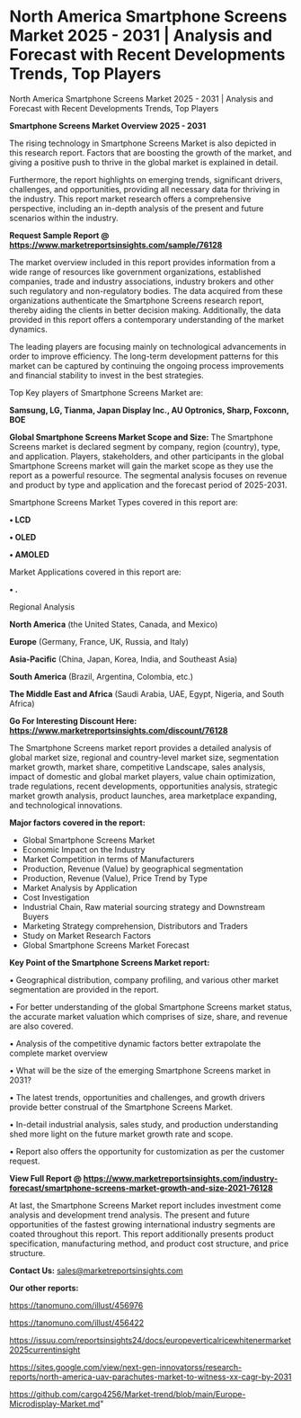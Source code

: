 # North America Smartphone Screens Market 2025 - 2031 | Analysis and Forecast with Recent Developments Trends, Top Players
North America Smartphone Screens Market 2025 - 2031 | Analysis and Forecast with Recent Developments Trends, Top Players

<Strong> Smartphone Screens Market Overview 2025 - 2031</strong>

The rising technology in Smartphone Screens Market is also depicted in this research report. Factors that are boosting the growth of the market, and giving a positive push to thrive in the global market is explained in detail.

Furthermore, the report highlights on emerging trends, significant drivers, challenges, and opportunities, providing all necessary data for thriving in the industry. This report market research offers a comprehensive perspective, including an in-depth analysis of the present and future scenarios within the industry.

<strong>Request Sample Report @ <a href=https://www.marketreportsinsights.com/sample/76128>https://www.marketreportsinsights.com/sample/76128</a></strong>

The market overview included in this report provides information from a wide range of resources like government organizations, established companies, trade and industry associations, industry brokers and other such regulatory and non-regulatory bodies. The data acquired from these organizations authenticate the Smartphone Screens research report, thereby aiding the clients in better decision making. Additionally, the data provided in this report offers a contemporary understanding of the market dynamics.

The leading players are focusing mainly on technological advancements in order to improve efficiency. The long-term development patterns for this market can be captured by continuing the ongoing process improvements and financial stability to invest in the best strategies.

Top Key players of Smartphone Screens Market are:

<strong>Samsung, LG, Tianma, Japan Display Inc., AU Optronics, Sharp, Foxconn, BOE</strong>

<strong><b>Global Smartphone Screens Market Scope and Size:</b></strong>
The Smartphone Screens market is declared segment by company, region (country), type, and application. Players, stakeholders, and other participants in the global Smartphone Screens market will gain the market scope as they use the report as a powerful resource. The segmental analysis focuses on revenue and product by type and application and the forecast period of 2025-2031.

Smartphone Screens Market Types covered in this report are:

<strong>• LCD

• OLED

• AMOLED</strong>

Market Applications covered in this report are:

<strong>• .</strong> 

Regional Analysis

<strong>North America</strong> (the United States, Canada, and Mexico)

<strong>Europe</strong> (Germany, France, UK, Russia, and Italy)

<strong>Asia-Pacific</strong> (China, Japan, Korea, India, and Southeast Asia)

<strong>South America</strong> (Brazil, Argentina, Colombia, etc.)

<strong>The Middle East and Africa</strong> (Saudi Arabia, UAE, Egypt, Nigeria, and South Africa)

<strong>Go For Interesting Discount Here: <a href=https://www.marketreportsinsights.com/discount/76128>https://www.marketreportsinsights.com/discount/76128</a></strong>

The Smartphone Screens market report provides a detailed analysis of global market size, regional and country-level market size, segmentation market growth, market share, competitive Landscape, sales analysis, impact of domestic and global market players, value chain optimization, trade regulations, recent developments, opportunities analysis, strategic market growth analysis, product launches, area marketplace expanding, and technological innovations.

<strong><b>Major factors covered in the report:</b></strong>
<ul>
  <li>Global Smartphone Screens Market </li>
  <li>Economic Impact on the Industry</li>
  <li>Market Competition in terms of Manufacturers</li>
  <li>Production, Revenue (Value) by geographical segmentation</li>
  <li>Production, Revenue (Value), Price Trend by Type</li>
  <li>Market Analysis by Application</li>
  <li>Cost Investigation</li>
  <li>Industrial Chain, Raw material sourcing strategy and Downstream Buyers</li>
  <li>Marketing Strategy comprehension, Distributors and Traders</li>
  <li>Study on Market Research Factors</li>
  <li>Global Smartphone Screens Market Forecast</li>
</ul>

<strong><b>Key Point of the Smartphone Screens Market report:</b></strong>

• Geographical distribution, company profiling, and various other market segmentation are provided in the report.

• For better understanding of the global Smartphone Screens market status, the accurate market valuation which comprises of size, share, and revenue are also covered.

• Analysis of the competitive dynamic factors better extrapolate the complete market overview

• What will be the size of the emerging Smartphone Screens market in 2031?

• The latest trends, opportunities and challenges, and growth drivers provide better construal of the Smartphone Screens Market.

• In-detail industrial analysis, sales study, and production understanding shed more light on the future market growth rate and scope.

• Report also offers the opportunity for customization as per the customer request.

<strong><b>View Full Report @ <a href=https://www.marketreportsinsights.com/industry-forecast/smartphone-screens-market-growth-and-size-2021-76128>https://www.marketreportsinsights.com/industry-forecast/smartphone-screens-market-growth-and-size-2021-76128</a></b></strong>


At last, the Smartphone Screens Market report includes investment come analysis and development trend analysis. The present and future opportunities of the fastest growing international industry segments are coated throughout this report. This report additionally presents product specification, manufacturing method, and product cost structure, and price structure.

<strong>Contact Us:</strong>
sales@marketreportsinsights.com

<strong>Our other reports:</strong>

<a href=https://tanomuno.com/illust/456976>https://tanomuno.com/illust/456976</a>

<a href=https://tanomuno.com/illust/456422>https://tanomuno.com/illust/456422</a>

<a href=https://issuu.com/reportsinsights24/docs/europeverticalricewhitenermarket2025currentinsight>https://issuu.com/reportsinsights24/docs/europeverticalricewhitenermarket2025currentinsight</a>

<a href=https://sites.google.com/view/next-gen-innovatorss/research-reports/north-america-uav-parachutes-market-to-witness-xx-cagr-by-2031>https://sites.google.com/view/next-gen-innovatorss/research-reports/north-america-uav-parachutes-market-to-witness-xx-cagr-by-2031</a>

<a href=https://github.com/cargo4256/Market-trend/blob/main/Europe-Microdisplay-Market.md>https://github.com/cargo4256/Market-trend/blob/main/Europe-Microdisplay-Market.md</a>"
